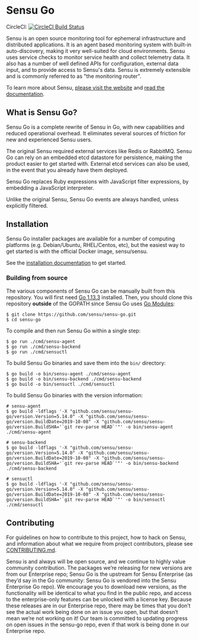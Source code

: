 # Sensu Go

CircleCI: [![CircleCI Build Status](https://circleci.com/gh/sensu/sensu-go/tree/main.svg?style=svg)](https://circleci.com/gh/sensu/sensu-go/tree/main)

Sensu is an open source monitoring tool for ephemeral infrastructure
and distributed applications. It is an agent based monitoring system
with built-in auto-discovery, making it very well-suited for cloud
environments. Sensu uses service checks to monitor service health and
collect telemetry data. It also has a number of well defined APIs for
configuration, external data input, and to provide access to Sensu's
data. Sensu is extremely extensible and is commonly referred to as
"the monitoring router".

To learn more about Sensu, [please visit the
website](https://sensu.io/) and [read the documentation](https://docs.sensu.io/sensu-go/latest/).

## What is Sensu Go?

Sensu Go is a complete rewrite of Sensu in Go, with new capabilities
and reduced operational overhead. It eliminates several sources of
friction for new and experienced Sensu users.

The original Sensu required external services like Redis or RabbitMQ.
Sensu Go can rely on an embedded etcd datastore for persistence, making
the product easier to get started with. External etcd services can also be
used, in the event that you already have them deployed.

Sensu Go replaces Ruby expressions with JavaScript filter expressions, by
embedding a JavaScript interpreter.

Unlike the original Sensu, Sensu Go events are always handled, unless
explicitly filtered.

## Installation

Sensu Go installer packages are available for a number of computing
platforms (e.g. Debian/Ubuntu, RHEL/Centos, etc), but the easiest way
to get started is with the official Docker image, sensu/sensu.

See the [installation documentation](https://docs.sensu.io/sensu-go/latest/installation/install-sensu/) to get started.

### Building from source

The various components of Sensu Go can be manually built from this repository.
You will first need [Go 1.13.3](https://golang.org/doc/install#install)
installed. Then, you should clone this repository **outside** of the GOPATH
since Sensu Go uses [Go Modules](https://github.com/golang/go/wiki/Modules):
```
$ git clone https://github.com/sensu/sensu-go.git
$ cd sensu-go
```

To compile and then run Sensu Go within a single step:
```
$ go run ./cmd/sensu-agent
$ go run ./cmd/sensu-backend
$ go run ./cmd/sensuctl
```

To build Sensu Go binaries and save them into the `bin/` directory:
```
$ go build -o bin/sensu-agent ./cmd/sensu-agent
$ go build -o bin/sensu-backend ./cmd/sensu-backend
$ go build -o bin/sensuctl ./cmd/sensuctl
```

To build Sensu Go binaries with the version information:
```
# sensu-agent
$ go build -ldflags '-X "github.com/sensu/sensu-go/version.Version=5.14.0" -X "github.com/sensu/sensu-go/version.BuildDate=2019-10-08" -X "github.com/sensu/sensu-go/version.BuildSHA='`git rev-parse HEAD`'"' -o bin/sensu-agent ./cmd/sensu-agent

# sensu-backend
$ go build -ldflags '-X "github.com/sensu/sensu-go/version.Version=5.14.0" -X "github.com/sensu/sensu-go/version.BuildDate=2019-10-08" -X "github.com/sensu/sensu-go/version.BuildSHA='`git rev-parse HEAD`'"' -o bin/sensu-backend ./cmd/sensu-backend

# sensuctl
$ go build -ldflags '-X "github.com/sensu/sensu-go/version.Version=5.14.0" -X "github.com/sensu/sensu-go/version.BuildDate=2019-10-08" -X "github.com/sensu/sensu-go/version.BuildSHA='`git rev-parse HEAD`'"' -o bin/sensuctl ./cmd/sensuctl
```

## Contributing

For guidelines on how to contribute to this project, how to hack on Sensu, and
information about what we require from project contributors, please see
[CONTRIBUTING.md](CONTRIBUTING.md).

Sensu is and always will be open source, and we continue to highly
value community contribution. The packages we’re releasing for new
versions are from our Enterprise repo; Sensu Go is the upstream for
Sensu Enterprise (as they’d say in the Go community: Sensu Go is
vendored into the Sensu Enterprise Go repo). We encourage you to
download new versions, as the functionality will be identical to what
you find in the public repo, and access to the enterprise-only
features can be unlocked with a license key. Because these releases
are in our Enterprise repo, there may be times that you don’t see the
actual work being done on an issue you open, but that doesn’t mean
we’re not working on it! Our team is committed to updating progress on
open issues in the sensu-go repo, even if that work is being done in
our Enterprise repo.
